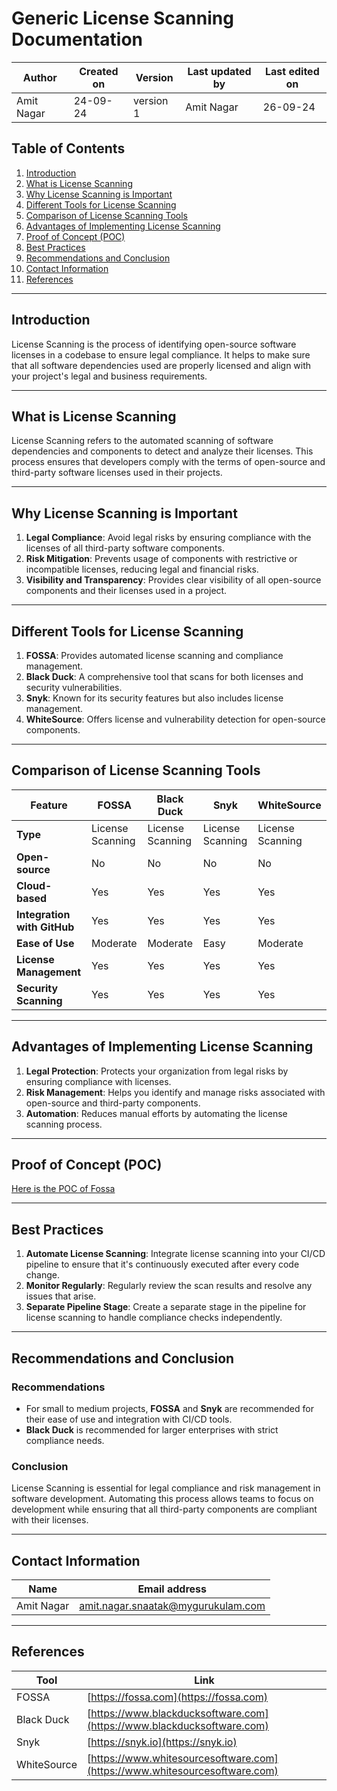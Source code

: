 # Generic License Scanning Documentation

| Author      | Created on  | Version    | Last updated by | Last edited on |
|-------------|-------------|------------|-----------------|----------------|
| Amit Nagar  | 24-09-24    | version 1  | Amit Nagar      | 26-09-24       |

## Table of Contents
1. [Introduction](#introduction)
2. [What is License Scanning](#what-is-license-scanning)
3. [Why License Scanning is Important](#why-license-scanning-is-important)
4. [Different Tools for License Scanning](#different-tools-for-license-scanning)
5. [Comparison of License Scanning Tools](#comparison-of-license-scanning-tools)
6. [Advantages of Implementing License Scanning](#advantages-of-implementing-license-scanning)
7. [Proof of Concept (POC)](#proof-of-concept-poc)
8. [Best Practices](#best-practices)
9. [Recommendations and Conclusion](#recommendations-and-conclusion)
10. [Contact Information](#contact-information)
11. [References](#references)

---

## Introduction

License Scanning is the process of identifying open-source software licenses in a codebase to ensure legal compliance. It helps to make sure that all software dependencies used are properly licensed and align with your project's legal and business requirements.

---

## What is License Scanning

License Scanning refers to the automated scanning of software dependencies and components to detect and analyze their licenses. This process ensures that developers comply with the terms of open-source and third-party software licenses used in their projects.

---

## Why License Scanning is Important

1. **Legal Compliance**: Avoid legal risks by ensuring compliance with the licenses of all third-party software components.
2. **Risk Mitigation**: Prevents usage of components with restrictive or incompatible licenses, reducing legal and financial risks.
3. **Visibility and Transparency**: Provides clear visibility of all open-source components and their licenses used in a project.

---

## Different Tools for License Scanning

1. **FOSSA**: Provides automated license scanning and compliance management.
2. **Black Duck**: A comprehensive tool that scans for both licenses and security vulnerabilities.
3. **Snyk**: Known for its security features but also includes license management.
4. **WhiteSource**: Offers license and vulnerability detection for open-source components.

---

## Comparison of License Scanning Tools

| Feature                    | FOSSA            | Black Duck       | Snyk             | WhiteSource      |
|----------------------------|------------------|------------------|------------------|------------------|
| **Type**                    | License Scanning | License Scanning | License Scanning | License Scanning |
| **Open-source**             | No               | No               | No               | No               |
| **Cloud-based**             | Yes              | Yes              | Yes              | Yes              |
| **Integration with GitHub** | Yes              | Yes              | Yes              | Yes              |
| **Ease of Use**             | Moderate         | Moderate         | Easy             | Moderate         |
| **License Management**      | Yes              | Yes              | Yes              | Yes              |
| **Security Scanning**       | Yes              | Yes              | Yes              | Yes              |

---

## Advantages of Implementing License Scanning

1. **Legal Protection**: Protects your organization from legal risks by ensuring compliance with licenses.
2. **Risk Management**: Helps you identify and manage risks associated with open-source and third-party components.
3. **Automation**: Reduces manual efforts by automating the license scanning process.

---

## Proof of Concept (POC)

[Here is the POC of Fossa](https://github.com/mygurukulam-p10/Documention/blob/main/Application%20CI%20Design/Generic%20CI%20operation/License%20Scanning/%20License%20Scanning%20POC%20/Readme.md#contact-information)


---

## Best Practices

1. **Automate License Scanning**: Integrate license scanning into your CI/CD pipeline to ensure that it's continuously executed after every code change.
2. **Monitor Regularly**: Regularly review the scan results and resolve any issues that arise.
3. **Separate Pipeline Stage**: Create a separate stage in the pipeline for license scanning to handle compliance checks independently.

---

## Recommendations and Conclusion

### Recommendations
- For small to medium projects, **FOSSA** and **Snyk** are recommended for their ease of use and integration with CI/CD tools.
- **Black Duck** is recommended for larger enterprises with strict compliance needs.

### Conclusion
License Scanning is essential for legal compliance and risk management in software development. Automating this process allows teams to focus on development while ensuring that all third-party components are compliant with their licenses.

---
## Contact Information

| Name       | Email address     |
|------------|-------------------|
| Amit Nagar | amit.nagar.snaatak@mygurukulam.com |

---

## References

| Tool        | Link                                                      |
|-------------|-----------------------------------------------------------|
| FOSSA       | [https://fossa.com](https://fossa.com)                    |
| Black Duck  | [https://www.blackducksoftware.com](https://www.blackducksoftware.com) |
| Snyk        | [https://snyk.io](https://snyk.io)                        |
| WhiteSource | [https://www.whitesourcesoftware.com](https://www.whitesourcesoftware.com) |

